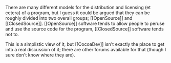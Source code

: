 There are many different models for the distribution and licensing (et cetera) of a program, but I guess it could be argued that they can be roughly divided into two overall groups; [[OpenSource]] and [[ClosedSource]]. [[OpenSource]] software tends to allow people to peruse and use the source code for the program, [[ClosedSource]] software tends not to.

This is a simplistic view of it, but [[CocoaDev]] isn't exactly the place to get into a real discussion of it; there are other forums available for that (though I sure don't know where they are).